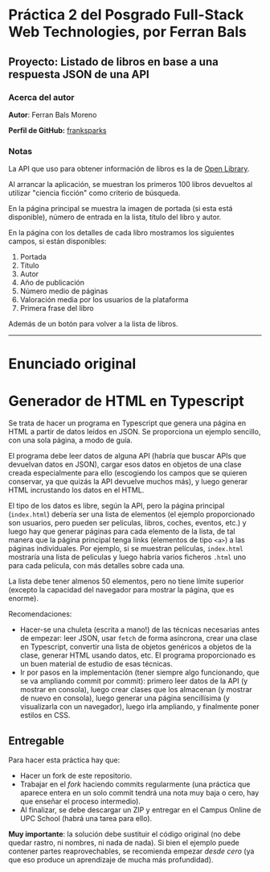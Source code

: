 # Práctica 2 del Posgrado Full-Stack Web Technologies, por Ferran Bals

## Proyecto: Listado de libros en base a una respuesta JSON de una API

### Acerca del autor

**Autor**: Ferran Bals Moreno

**Perfil de GitHub:** [franksparks](https://github.com/franksparks)

### Notas

La API que uso para obtener información de libros es la de [Open Library](https://openlibrary.org/developers/api).

Al arrancar la aplicación, se muestran los primeros 100 libros devueltos al utilizar "ciencia ficción" como criterio de búsqueda.

En la página principal se muestra la imagen de portada (si esta está disponible), número de entrada en la lista, título del libro y autor.

En la página con los detalles de cada libro mostramos los siguientes campos, si están disponibles:

1. Portada
2. Título
3. Autor
4. Año de publicación
5. Número medio de páginas
6. Valoración media por los usuarios de la plataforma
7. Primera frase del libro

Además de un botón para volver a la lista de libros.

---

# Enunciado original

# Generador de HTML en Typescript

Se trata de hacer un programa en Typescript que genera una página en HTML a partir de datos leídos en JSON. Se proporciona un ejemplo sencillo, con una sola página, a modo de guía.

El programa debe leer datos de alguna API (habría que buscar APIs que devuelvan datos en JSON), cargar esos datos en objetos de una clase creada especialmente para ello (escogiendo los campos que se quieren conservar, ya que quizás la API devuelve muchos más), y luego generar HTML incrustando los datos en el HTML.

El tipo de los datos es libre, según la API, pero la página principal (`index.html`) debería ser una lista de elementos (el ejemplo proporcionado son usuarios, pero pueden ser películas, libros, coches, eventos, etc.) y luego hay que generar páginas para cada elemento de la lista, de tal manera que la página principal tenga links (elementos de tipo `<a>`) a las páginas individuales. Por ejemplo, si se muestran películas, `index.html` mostraría una lista de películas y luego habría varios ficheros `.html` uno para cada película, con más detalles sobre cada una.

La lista debe tener almenos 50 elementos, pero no tiene límite superior (excepto la capacidad del navegador para mostrar la página, que es enorme).

Recomendaciones:

- Hacer-se una chuleta (escrita a mano!) de las técnicas necesarias antes de empezar: leer JSON, usar `fetch` de forma asíncrona, crear una clase en Typescript, convertir una lista de objetos genéricos a objetos de la clase, generar HTML usando datos, etc. El programa proporcionado es un buen material de estudio de esas técnicas.
- Ir por pasos en la implementación (tener siempre algo funcionando, que se va ampliando commit por commit): primero leer datos de la API (y mostrar en consola), luego crear clases que los almacenan (y mostrar de nuevo en consola), luego generar una página sencillísima (y visualizarla con un navegador), luego irla ampliando, y finalmente poner estilos en CSS.

## Entregable

Para hacer esta práctica hay que:

- Hacer un fork de este repositorio.
- Trabajar en el _fork_ haciendo commits regularmente (una práctica que aparece entera en un solo commit tendrá una nota muy baja o cero, hay que enseñar el proceso intermedio).
- Al finalizar, se debe descargar un ZIP y entregar en el Campus Online de UPC School (habrá una tarea para ello).

**Muy importante**: la solución debe sustituir el código original (no debe quedar rastro, ni nombres, ni nada de nada). Si bien el ejemplo puede contener partes reaprovechables, se recomienda empezar _desde cero_ (ya que eso produce un aprendizaje de mucha más profundidad).
